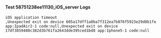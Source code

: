 #### Test 58751238ee11130_iOS_server Logs


```
iOS application timeout
,Unexpected exit on device 605a17dff1a0ba7f312ea7b076f5923e29d8b1fe app:IpadAir2-1 code:null,Unexpected exit on device 17df3859480c382d3b761fa2643dde395ced1bd8 app:Iphone5-1 code:null
```
